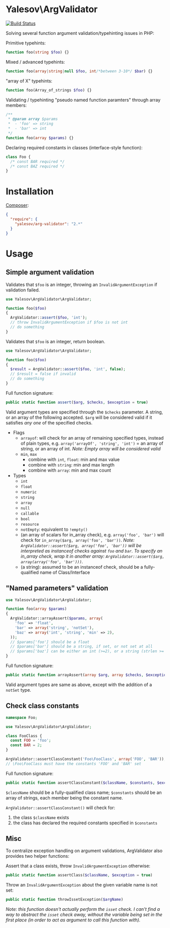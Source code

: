 # Yalesov\ArgValidator

[![Build Status](https://travis-ci.org/yalesov/php-arg-validator.svg)](https://travis-ci.org/yalesov/php-arg-validator)

Solving several function argument validation/typehinting issues in PHP:

Primitive typehints:

```php
function foo(string $foo) {}
```

Mixed / advanced typehints:

```php
function foo(array|string|null $foo, int/*between 3-10*/ $bar) {}
```

"array of X" typehints:

```php
function foo(Array_of_strings $foo) {}
```

Validating / typehinting "pseudo named function paramters" through array members:

```php
/**
 * @param array $params
 *  - 'foo' => string
 *  - 'bar' => int
 */
function foo(array $params) {}
```

Declaring required constants in classes (interface-style function):

```php
class Foo {
  /* const BAR required */
  /* const BAZ required */
}
```

# Installation

[Composer](http://getcomposer.org/):

```json
{
  "require": {
    "yalesov/arg-validator": "2.*"
  }
}
```

# Usage

## Simple argument validation

Validates that `$foo` is an integer, throwing an `InvalidArgumentException` if validation failed.

```php
use Yalesov\ArgValidator\ArgValidator;

function foo($foo)
{
  ArgValidator::assert($foo, 'int');
  // throw InvalidArgumentException if $foo is not int
  // do something
}
```

Validates that `$foo` is an integer, return boolean.

```php
use Yalesov\ArgValidator\ArgValidator;

function foo($foo)
{
  $result = ArgValidator::assert($foo, 'int', false);
  // $result = false if invalid
  // do something
}
```

Full function signature:

```php
public static function assert($arg, $checks, $exception = true)
```

Valid argument types are specified through the `$checks` parameter. A string, or an array of the following accepted. `$arg` will be considered valid if it satisfies *any one* of the specified checks.

- Flags
  - `arrayof`: will check for an array of remaining specified types, instead of plain types, e.g. `array('arrayOf', 'string', 'int')` = an array of string, or an array of int. *Note: Empty array will be considered valid*
  - `min`, `max`
    - combine with `int`, `float`: min and max value
    - combine with `string`: min and max length
    - combine with `array`: min and max count
- Types
  - `int`
  - `float`
  - `numeric`
  - `string`
  - `array`
  - `null`
  - `callable`
  - `bool`
  - `resource`
  - `notEmpty`: equivalent to `!empty()`
  - (an array of scalars for in_array check), e.g. `array('foo', 'bar')` will check for `in_array($arg, array('foo', 'bar'))`. *Note: `ArgValidator::assert($arg, array('foo', 'bar'))` will be interpreted as instanceof checks against `foo` and `bar`. To specify an in_array check, wrap it in another array: `ArgValidator::assert($arg, array(array('foo', 'bar')))`.*
  - (a string): assumed to be an instanceof check, should be a fully-qualified name of Class/Interface

## "Named parameters" validation

```php
use Yalesov\ArgValidator\ArgValidator;

function foo(array $params)
{
  ArgValidator::arrayAssert($params, array(
    'foo' => 'float',
    'bar' => array('string', 'notSet'),
    'baz' => array('int', 'string', 'min' => 2),
  ));
  // $params['foo'] should be a float
  // $params['bar'] should be a string, if set, or not set at all
  // $params['baz'] can be either an int (>=2), or a string (strlen >= 2)
}
```

Full function signature:

```php
public static function arrayAssert(array $arg, array $checks, $exception = true)
```

Valid argument types are same as above, except with the addition of a `notSet` type.

## Check class constants

```php
namespace Foo;

use Yalesov\ArgValidator\ArgValidator;

class FooClass {
  const FOO = 'foo';
  const BAR = 2;
}

ArgValidator::assertClassConstant('Foo\FooClass', array('FOO', 'BAR'));
// \Foo\FooClass must have the constants 'FOO' and 'BAR' set
```

Full function signature:

```php
public static function assertClassConstant($className, $constants, $exception = true)
```

`$className` should be a fully-qualified class name; `$constants` should be an array of strings, each member being the constant name.

`ArgValidator::assertClassConstant()` will check for:

1. the class `$className` exists
2. the class has declared the required constants specified in `$constants`

## Misc

To centralize exception handling on argument validations, ArgValidator also provides two helper functions:

Assert that a class exists, throw `InvalidArgumentException` otherwise:

```php
public static function assertClass($className, $exception = true)
```

Throw an `InvalidArgumentException` about the given variable name is not set:

```php
public static function throwIssetException($argName)
```

*Note: this function doesn't actually perform the `isset` check. I can't find a way to abstract the `isset` check away, without the variable being set in the first place (in order to act as argument to call this function with).*
